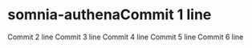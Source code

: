 # somnia-authenaCommit 1 line
Commit 2 line
Commit 3 line
Commit 4 line
Commit 5 line
Commit 6 line
